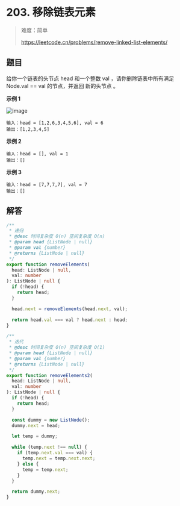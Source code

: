 # 203. 移除链表元素

> 难度：简单
>
> https://leetcode.cn/problems/remove-linked-list-elements/

## 题目

给你一个链表的头节点 head 和一个整数 val ，请你删除链表中所有满足 Node.val == val 的节点，并返回 新的头节点 。

**示例 1**

![image](https://user-images.githubusercontent.com/25545052/174991669-69e9c728-f139-4254-9469-f82260544a19.png)

```
输入：head = [1,2,6,3,4,5,6], val = 6
输出：[1,2,3,4,5]
```

**示例 2**

```
输入：head = [], val = 1
输出：[]
```

**示例 3**

```
输入：head = [7,7,7,7], val = 7
输出：[]
```

## 解答

```typescript
/**
 * 递归
 * @desc 时间复杂度 O(n) 空间复杂度 O(n)
 * @param head {ListNode | null}
 * @param val {number}
 * @returns {ListNode | null}
 */
export function removeElements(
  head: ListNode | null,
  val: number
): ListNode | null {
  if (!head) {
    return head;
  }

  head.next = removeElements(head.next, val);

  return head.val === val ? head.next : head;
}

/**
 * 迭代
 * @desc 时间复杂度 O(n) 空间复杂度 O(1)
 * @param head {ListNode | null}
 * @param val {number}
 * @returns {ListNode | null}
 */
export function removeElements2(
  head: ListNode | null,
  val: number
): ListNode | null {
  if (!head) {
    return head;
  }

  const dummy = new ListNode();
  dummy.next = head;

  let temp = dummy;

  while (temp.next !== null) {
    if (temp.next.val === val) {
      temp.next = temp.next.next;
    } else {
      temp = temp.next;
    }
  }

  return dummy.next;
}
```

